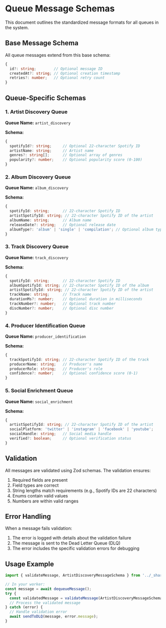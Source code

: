 
# Queue Message Schemas

This document outlines the standardized message formats for all queues in the system.

## Base Message Schema

All queue messages extend from this base schema:

```typescript
{
  id?: string;        // Optional message ID
  createdAt?: string; // Optional creation timestamp
  retries?: number;   // Optional retry count
}
```

## Queue-Specific Schemas

### 1. Artist Discovery Queue

**Queue Name:** `artist_discovery`

**Schema:**
```typescript
{
  spotifyId?: string;     // Optional 22-character Spotify ID
  artistName: string;     // Artist name
  genres?: string[];      // Optional array of genres
  popularity?: number;    // Optional popularity score (0-100)
}
```

### 2. Album Discovery Queue

**Queue Name:** `album_discovery`

**Schema:**
```typescript
{
  spotifyId: string;      // 22-character Spotify ID
  artistSpotifyId: string; // 22-character Spotify ID of the artist
  albumName: string;      // Album name
  releaseDate?: string;   // Optional release date
  albumType?: 'album' | 'single' | 'compilation'; // Optional album type
}
```

### 3. Track Discovery Queue

**Queue Name:** `track_discovery`

**Schema:**
```typescript
{
  spotifyId: string;      // 22-character Spotify ID
  albumSpotifyId: string; // 22-character Spotify ID of the album
  artistSpotifyId: string; // 22-character Spotify ID of the artist
  trackName: string;      // Track name
  durationMs?: number;    // Optional duration in milliseconds
  trackNumber?: number;   // Optional track number
  discNumber?: number;    // Optional disc number
}
```

### 4. Producer Identification Queue

**Queue Name:** `producer_identification`

**Schema:**
```typescript
{
  trackSpotifyId: string; // 22-character Spotify ID of the track
  producerName: string;   // Producer's name
  producerRole: string;   // Producer's role
  confidence?: number;    // Optional confidence score (0-1)
}
```

### 5. Social Enrichment Queue

**Queue Name:** `social_enrichment`

**Schema:**
```typescript
{
  artistSpotifyId: string; // 22-character Spotify ID of the artist
  socialPlatform: 'twitter' | 'instagram' | 'facebook' | 'youtube';
  socialHandle: string;   // Social media handle
  verified?: boolean;     // Optional verification status
}
```

## Validation

All messages are validated using Zod schemas. The validation ensures:

1. Required fields are present
2. Field types are correct
3. String lengths match requirements (e.g., Spotify IDs are 22 characters)
4. Enums contain valid values
5. Numbers are within valid ranges

## Error Handling

When a message fails validation:
1. The error is logged with details about the validation failure
2. The message is sent to the Dead Letter Queue (DLQ)
3. The error includes the specific validation errors for debugging

## Usage Example

```typescript
import { validateMessage, ArtistDiscoveryMessageSchema } from '../_shared/types/queueMessages';

// In your worker:
const message = await dequeueMessage();
try {
  const validatedMessage = validateMessage(ArtistDiscoveryMessageSchema, message);
  // Process the validated message
} catch (error) {
  // Handle validation error
  await sendToDLQ(message, error.message);
}
``` 
